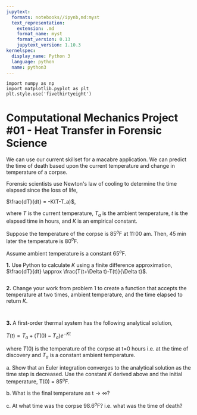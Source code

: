```yaml
---
jupytext:
  formats: notebooks//ipynb,md:myst
  text_representation:
    extension: .md
    format_name: myst
    format_version: 0.13
    jupytext_version: 1.10.3
kernelspec:
  display_name: Python 3
  language: python
  name: python3
---
```

```{code-cell} ipython3
import numpy as np
import matplotlib.pyplot as plt
plt.style.use('fivethirtyeight')
```

# Computational Mechanics Project #01 - Heat Transfer in Forensic Science

We can use our current skillset for a macabre application. We can predict the time of death based upon the current temperature and change in temperature of a corpse. 

Forensic scientists use Newton's law of cooling to determine the time elapsed since the loss of life, 

$\frac{dT}{dt} = -K(T-T_a)$,

where $T$ is the current temperature, $T_a$ is the ambient temperature, $t$ is the elapsed time in hours, and $K$ is an empirical constant. 

Suppose the temperature of the corpse is 85$^o$F at 11:00 am. Then, 45
min later the temperature is 80$^{o}$F. 

Assume ambient temperature is a constant 65$^{o}$F.

**1.** Use Python to calculate $K$ using a finite difference approximation, $\frac{dT}{dt} \approx \frac{T(t+\Delta t)-T(t)}{\Delta t}$. 

```{code-cell} ipython3
```

**2.** Change your work from problem 1 to create a function that accepts the temperature at two times, ambient temperature, and the time elapsed to return $K$. 

```{code-cell} ipython3
```

```{code-cell} ipython3
```

**3.** A first-order thermal system has the following analytical solution, 

$T(t) =T_a+(T(0)-T_a)e^{-Kt}$

where $T(0)$ is the temperature of the corpse at t=0 hours i.e. at the time of discovery and $T_a$ is a constant ambient temperature. 

a. Show that an Euler integration converges to the analytical solution as the time step is decreased. Use the constant $K$ derived above and the initial temperature, T(0) = 85$^o$F. 

b. What is the final temperature as t$\rightarrow\infty$?

c. At what time was the corpse 98.6$^{o}$F? i.e. what was the time of death?

```{code-cell} ipython3
```
